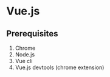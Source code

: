# Vue.js

## Prerequisites
1. Chrome		
2. Node.js		
3. Vue cli		
4. Vue.js devtools (chrome extension)
